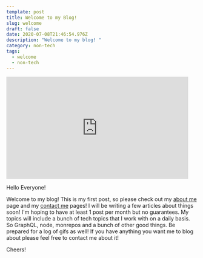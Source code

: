 ```yaml
---
template: post
title: Welcome to my Blog!
slug: welcome
draft: false
date: 2020-07-08T21:46:54.976Z
description: "Welcome to my blog! "
category: non-tech
tags:
  - welcome
  - non-tech
---
```

<iframe src="https://giphy.com/embed/8qr5b7fs7JqxrvEOzH" width="480" height="270" frameBorder="0" class="giphy-embed" allowFullScreen></iframe><p><a href="https://giphy.com/gifs/8qr5b7fs7JqxrvEOzH"></a></p>

Hello Everyone!

Welcome to my blog! This is my first post, so please check out my [about me](https://kyleschrade-blog.netlify.app/pages/about) page and my [contact me](https://kyleschrade-blog.netlify.app/pages/contacts) pages! I will be writing a few articles about things soon! I'm hoping to have at least 1 post per month but no guarantees. My topics will include a bunch of tech topics that I work with on a daily basis. So GraphQL, node, monrepos and a bunch of other good things. Be prepared for a log of gifs as well! If you have anything you want me to blog about please feel free to contact me about it!

Cheers!